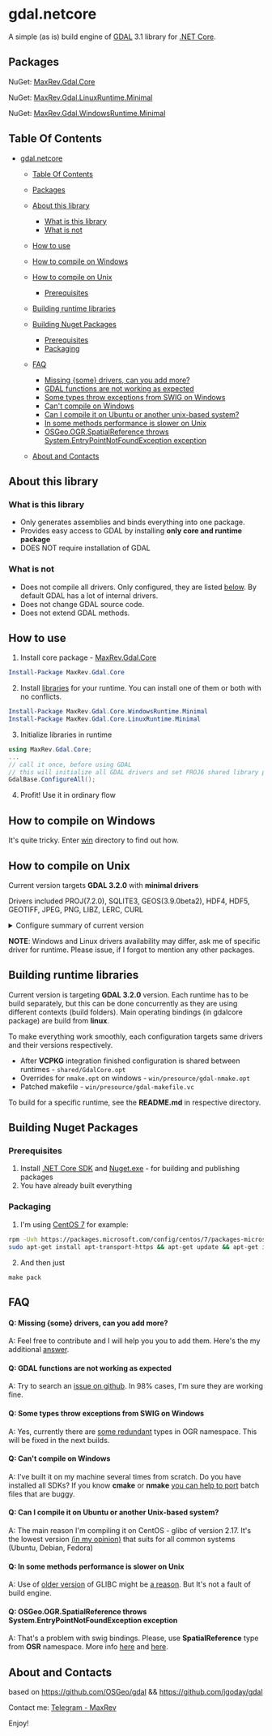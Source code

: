# gdal.netcore

A simple (as is) build engine of [GDAL](https://gdal.org/) 3.1 library for [.NET Core](https://dotnet.microsoft.com/download). 

## Packages

NuGet: [MaxRev.Gdal.Core](https://www.nuget.org/packages/MaxRev.Gdal.Core/) <br/>

NuGet: [MaxRev.Gdal.LinuxRuntime.Minimal](https://www.nuget.org/packages/MaxRev.Gdal.LinuxRuntime.Minimal/) <br/>

NuGet: [MaxRev.Gdal.WindowsRuntime.Minimal](https://www.nuget.org/packages/MaxRev.Gdal.WindowsRuntime.Minimal/)

## Table Of Contents

- [gdal.netcore](#gdalnetcore)
  * [Table Of Contents](#table-of-contents)
  * [Packages](#packages)
  * [About this library](#about-this-library)
    + [What is this library](#what-is-this-library)
    + [What is not](#what-is-not)
  * [How to use](#how-to-use)
  * [How to compile on Windows](#how-to-compile-on-windows)
  * [How to compile on Unix](#how-to-compile-on-unix)
    
    + [Prerequisites](#prerequisites)
  * [Building runtime libraries](#building-runtime-libraries)
  * [Building Nuget Packages](#building-nuget-packages)
    + [Prerequisites](#prerequisites-1)
    + [Packaging](#packaging)
  * [FAQ](#faq)
      - [Missing {some} drivers, can you add more?](#q-missing-some-drivers-can-you-add-more)
      - [GDAL functions are not working as expected](#q-gdal-functions-are-not-working-as-expected)
      - [Some types throw exceptions from SWIG on Windows](#q-some-types-throw-exceptions-from-swig-on-windows)
      - [Can't compile on Windows](#q-cant-compile-on-windows)
      - [Can I compile it on Ubuntu or another unix-based system?](#q-can-i-compile-it-on-ubuntu-or-another-unix-based-system)
      - [In some methods performance is slower on Unix](#q-in-some-methods-performance-is-slower-on-unix)
      - [OSGeo.OGR.SpatialReference throws System.EntryPointNotFoundException exception](#q--osgeoogrspatialreference-throws-systementrypointnotfoundexception-exception)
  * [About and Contacts](#about-and-contacts)


## About this library

### What is this library

- Only generates assemblies and binds everything into one package.
- Provides easy access to GDAL by installing **only core and runtime package**
- DOES NOT require installation of GDAL 

### What is not

- Does not compile all drivers. Only configured, they are listed [below](#how-to-compile-on-unix). By default GDAL has a lot of internal drivers. 
- Does not change GDAL source code.
- Does not extend GDAL methods.

## How to use

1. Install core package - [MaxRev.Gdal.Core](https://www.nuget.org/packages/MaxRev.Gdal.Core/) 
 ```powershell
 Install-Package MaxRev.Gdal.Core
 ```
2. Install [libraries](#packages) for your runtime. You can install one of them or both with no conflicts. 
```powershell
Install-Package MaxRev.Gdal.Core.WindowsRuntime.Minimal
Install-Package MaxRev.Gdal.Core.LinuxRuntime.Minimal
```
3. Initialize libraries in runtime
```csharp
using MaxRev.Gdal.Core;
...
// call it once, before using GDAL
// this will initialize all GDAL drivers and set PROJ6 shared library paths
GdalBase.ConfigureAll();

```
4. Profit! Use it in ordinary flow


## How to compile on Windows

It's quite tricky. Enter [win](win/) directory to find out how.

## How to compile on Unix

Current version targets **GDAL 3.2.0** with **minimal drivers**

Drivers included PROJ(7.2.0), SQLITE3, GEOS(3.9.0beta2), HDF4, HDF5, GEOTIFF, JPEG, PNG, LIBZ, LERC, CURL

<details>
  <summary>Configure summary of current version</summary>

      GDAL is now configured for x86_64-pc-linux-gnu
      Installation directory:    /mnt/e/dev/builds/gdal-netcore/build-unix/gdal-build
      C compiler:                gcc -DHAVE_AVX_AT_COMPILE_TIME -DHAVE_SSSE3_AT_COMPILE_TIME -DHAVE_SSE_AT_COMPILE_TIME -fPIC -fvisibility=hidden
      C++ compiler:              g++ -DHAVE_AVX_AT_COMPILE_TIME -DHAVE_SSSE3_AT_COMPILE_TIME -DHAVE_SSE_AT_COMPILE_TIME -g -O2 -fvisibility=hidden
      C++14 support:             no
    
      LIBTOOL support:           yes
      
      LIBZ support:              internal
      LIBLZMA support:           no
      ZSTD support:              no
      cryptopp support:          no
      crypto/openssl support:    no
      GRASS support:             no
      CFITSIO support:           no
      PCRaster support:          no
      LIBPNG support:            internal
      DDS support:               no
      GTA support:               no
      LIBTIFF support:           internal (BigTIFF=yes)
      LIBGEOTIFF support:        internal
      LIBJPEG support:           internal
      12 bit JPEG:               yes
      12 bit JPEG-in-TIFF:       yes
      LIBGIF support:            no
      JPEG-Lossless/CharLS:      no
      OGDI support:              no
      HDF4 support:              yes
      HDF5 support:              yes
      Kea support:               no
      NetCDF support:            no
      Kakadu support:            no
      JasPer support:            no
      OpenJPEG support:          no
      ECW support:               no
      MrSID support:             no
      MrSID/MG4 Lidar support:   no
      JP2Lura support:           no
      MSG support:               no
      EPSILON support:           no
      WebP support:              no
      cURL support (wms/wcs/...):yes
      PostgreSQL support:        no
      LERC support:              yes
      MySQL support:             no
      Ingres support:            no
      Xerces-C support:          no
      Expat support:             no
      libxml2 support:           no
      Google libkml support:     no
      ODBC support:              no
      FGDB support:              no
      MDB support:               no
      PCIDSK support:            no
      OCI support:               no
      GEORASTER support:         no
      SDE support:               no
      Rasdaman support:          no
      DODS support:              no
      SQLite support:            yes
      PCRE support:              no
      SpatiaLite support:        no
      RasterLite2 support:       no
      Teigha (DWG and DGNv8):    no
      INFORMIX DataBlade support:no
      GEOS support:              yes
      SFCGAL support:            no
      QHull support:             no
      Poppler support:           no
      Podofo support:            no
      PDFium support:            no
      OpenCL support:            no
      Armadillo support:         no
      FreeXL support:            no
      SOSI support:              no
      MongoDB support:           no
      MongoCXX v3 support:       no
      HDFS support:              no
      TileDB support:            no
      userfaultfd support:       yes
      misc. gdal formats:        aaigrid adrg aigrid airsar arg blx bmp bsb cals ceos ceos2 coasp cosar ctg dimap dted e00grid elas envisat ers fit gff gsg gxf hf2 idrisi ignfheightasciigrid ilwis ingr iris iso8211 jaxapalsar jdem kmlsuperoverlay l1b leveller map mrf msgn ngsgeoid nitf northwood pds prf r raw rmf rs2 safe saga sdts sentinel2 sgi sigdem srtmhgt terragen til tsx usgsdem xpm xyz zmap rik ozi grib eeda plmosaic rda wcs wms wmts daas rasterlite mbtiles pdf
      disabled gdal formats:
      misc. ogr formats:         aeronavfaa arcgen avc bna cad csv dgn dxf edigeo geoconcept georss gml gmt gpsbabel gpx gtm htf jml mvt ntf openair openfilegdb pgdump rec s57 segukooa segy selafin shape sua svg sxf tiger vdv wasp xplane idrisi pds sdts amigocloud carto cloudant couchdb csw elastic gft ngw plscenes wfs gpkg vfk osm
      disabled ogr formats:
      
      SWIG Bindings:             no
      
      PROJ >= 6:                 yes
      enable GNM building:       no
      enable pthread support:    yes
      enable POSIX iconv support:yes
      hide internal symbols:     yes
</details>

**NOTE**: Windows and Linux drivers availability may differ, ask me of specific driver for runtime. Please issue, if I forgot to mention any other packages.

## Building runtime libraries

Current version is targeting **GDAL 3.2.0** version. Each runtime has to be build separately, but this can be done concurrently as they are using different contexts (build folders). Main operating bindings (in gdalcore package) are build from **linux**.

To make everything work smoothly, each configuration targets same drivers and their versions respectively.

- After **VCPKG** integration finished  configuration is shared between runtimes - `shared/GdalCore.opt`
- Overrides for `nmake.opt` on windows - `win/presource/gdal-nmake.opt` 
- Patched makefile - `win/presource/gdal-makefile.vc`

To build for a specific runtime, see the **README.md** in respective directory.

## Building Nuget Packages

### Prerequisites

1. Install [.NET Core SDK](https://dotnet.microsoft.com/learn/dotnet/hello-world-tutorial/install)  and [Nuget.exe](https://docs.microsoft.com/en-us/nuget/install-nuget-client-tools) - for building and publishing packages
2. You have already built everything 

### Packaging

1. I'm using [CentOS 7](https://docs.microsoft.com/en-us/dotnet/core/install/linux-centos#centos-7-) for example:

```bash
rpm -Uvh https://packages.microsoft.com/config/centos/7/packages-microsoft-prod.rpm
sudo apt-get install apt-transport-https && apt-get update && apt-get install dotnet-sdk-5.0
```

2. And then just 

```shell
make pack
```

## FAQ

#### Q: Missing {some} drivers, can you add more?

A: Feel free to contribute and I will help you you to add them. Here's the my additional [answer](https://github.com/MaxRev-Dev/gdal.netcore/issues/8#issuecomment-569864199).

#### Q: GDAL functions are not working as expected

A: Try to search an [issue on github](https://github.com/OSGeo/gdal/issues). In 98% cases, I'm sure they are working fine.  

#### Q: Some types throw exceptions from SWIG on Windows

A: Yes, currently there are [some redundant](https://github.com/MaxRev-Dev/gdal.netcore/issues/11) types in OGR namespace. This will be fixed in the next builds.

#### Q: Can't compile on Windows

A: I've built it on my machine several times from scratch. Do you have installed all SDKs? If you know **cmake** or **nmake** [you can help to port](https://github.com/MaxRev-Dev/gdal.netcore/projects/1) batch files that are buggy.

#### Q: Can I compile it on Ubuntu or another Unix-based system?

A: The main reason I'm compiling it on CentOS - glibc of version 2.17. It's the lowest version [(in my opinion)](https://github.com/MaxRev-Dev/gdal.netcore/issues/1#issuecomment-522817778) that suits for all common systems (Ubuntu, Debian, Fedora)

#### Q: In some methods performance is slower on Unix 

A: Use of [older version](https://github.com/MaxRev-Dev/gdal.netcore/issues/1) of GLIBC might be [a reason](https://github.com/MaxRev-Dev/gdal.netcore/issues/6). But It's not a fault of build engine.

#### Q: OSGeo.OGR.SpatialReference throws System.EntryPointNotFoundException exception

A: That's a problem with swig bindings. Please, use **SpatialReference** type from **OSR** namespace. More info [here](https://github.com/MaxRev-Dev/gdal.netcore/issues/2#issuecomment-539716268) and [here](https://github.com/MaxRev-Dev/gdal.netcore/issues/11#issuecomment-651465581).


## About and Contacts

based on https://github.com/OSGeo/gdal && https://github.com/jgoday/gdal

Contact me: [Telegram - MaxRev](http://t.me/maxrev)

Enjoy!

